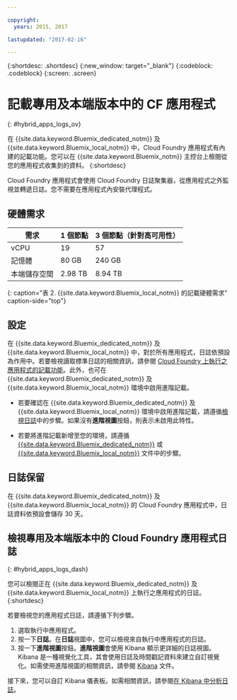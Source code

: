 ```yaml
---

copyright:
  years: 2015, 2017

lastupdated: "2017-02-16"

---
```



{:shortdesc: .shortdesc}
{:new_window: target="_blank"}
{:codeblock: .codeblock}
{:screen: .screen}

# 記載專用及本端版本中的 CF 應用程式
{: #hybrid_apps_logs_ov}

在 {{site.data.keyword.Bluemix_dedicated_notm}} 及 {{site.data.keyword.Bluemix_local_notm}} 中，Cloud Foundry 應用程式有內建的記載功能。您可以在 {{site.data.keyword.Bluemix_notm}} 主控台上檢閱從您的應用程式收集到的資料。
{:shortdesc}

Cloud Foundry 應用程式會使用 Cloud Foundry 日誌聚集器，從應用程式之外監視並轉遞日誌。您不需要在應用程式內安裝代理程式。

## 硬體需求


| **需求** |    **1 個節點**     | **3 個節點（針對高可用性）** |
|-----------------|-------------------|-------------------|
| vCPU | 19 | 57 |
| 記憶體 | 80 GB | 240 GB |
| 本端儲存空間 | 2.98 TB | 8.94 TB |
{: caption="表 2. {{site.data.keyword.Bluemix_local_notm}} 的記載硬體需求" caption-side="top"}

## 設定

在 {{site.data.keyword.Bluemix_dedicated_notm}} 及 {{site.data.keyword.Bluemix_local_notm}} 中，對於所有應用程式，日誌依預設為作用中。若要檢視讀取標準日誌的相關資訊，請參閱 [Cloud Foundry 上執行之應用程式的記載功能](../logging_cf_apps.html#logging_bluemix_cf_apps)。此外，也可在 {{site.data.keyword.Bluemix_dedicated_notm}} 及 {{site.data.keyword.Bluemix_local_notm}} 環境中啟用進階記載。

* 若要確認在 {{site.data.keyword.Bluemix_dedicated_notm}} 及 {{site.data.keyword.Bluemix_local_notm}} 環境中啟用進階記載，請遵循[檢視日誌](#hybrid_apps_logs_dash)中的步驟。如果沒有**進階視圖**按鈕，則表示未啟用此特性。

* 若要將進階記載新增至您的環境，請遵循 [{{site.data.keyword.Bluemix_dedicated_notm}}](/docs/dedicated/index.html#dedicated) 或 [{{site.data.keyword.Bluemix_local_notm}}](/docs/local/index.html#local) 文件中的步驟。

## 日誌保留

在 {{site.data.keyword.Bluemix_dedicated_notm}} 及 {{site.data.keyword.Bluemix_local_notm}} 的 Cloud Foundry 應用程式中，日誌資料依預設會儲存 30 天。

## 檢視專用及本端版本中的 Cloud Foundry 應用程式日誌
{: #hybrid_apps_logs_dash}

您可以檢閱正在 {{site.data.keyword.Bluemix_dedicated_notm}} 及 {{site.data.keyword.Bluemix_local_notm}} 上執行之應用程式的日誌。
{:shortdesc}

若要檢視您的應用程式日誌，請遵循下列步驟。
1. 選取執行中應用程式。
2. 按一下**日誌**。在**日誌**視圖中，您可以檢視來自執行中應用程式的日誌。
4. 按一下**進階視圖**按鈕。**進階視圖**會使用 Kibana 顯示更詳細的日誌視圖。Kibana 是一種視覺化工具，其會使用日誌及時間戳記資料來建立自訂視覺化。如需使用進階視圖的相關資訊，請參閱 [Kibana](https://www.elastic.co/guide/en/kibana/current/index.html) 文件。

接下來，您可以自訂 Kibana 儀表板。如需相關資訊，請參閱[在 Kibana 中分析日誌](../logging_view_kibana3.html#analyzing_logs_Kibana3)。
